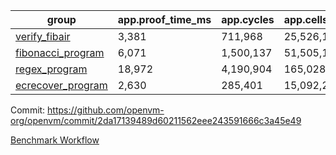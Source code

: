 | group | app.proof_time_ms | app.cycles | app.cells_used | leaf.proof_time_ms | leaf.cycles | leaf.cells_used |
| -- | -- | -- | -- | -- | -- | -- |
| [verify_fibair](https://github.com/openvm-org/openvm/blob/benchmark-results/benchmarks/verify_fibair-2da17139489d60211562eee243591666c3a45e49.md) | 3,381 |  711,968 |  25,526,194 |- | - | - |
| [fibonacci_program](https://github.com/openvm-org/openvm/blob/benchmark-results/benchmarks/fibonacci-2da17139489d60211562eee243591666c3a45e49.md) | 6,071 |  1,500,137 |  51,505,102 | 13,245 |  3,085,242 |  110,718,908 |
| [regex_program](https://github.com/openvm-org/openvm/blob/benchmark-results/benchmarks/regex-2da17139489d60211562eee243591666c3a45e49.md) | 18,972 |  4,190,904 |  165,028,173 | 30,691 |  5,934,513 |  244,157,511 |
| [ecrecover_program](https://github.com/openvm-org/openvm/blob/benchmark-results/benchmarks/ecrecover-2da17139489d60211562eee243591666c3a45e49.md) | 2,630 |  285,401 |  15,092,297 | 41,377 |  8,652,418 |  365,885,227 |


Commit: https://github.com/openvm-org/openvm/commit/2da17139489d60211562eee243591666c3a45e49

[Benchmark Workflow](https://github.com/openvm-org/openvm/actions/runs/12877262418)
